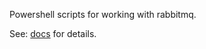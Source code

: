 
Powershell scripts for working with rabbitmq.

See: [docs](http://heartysoft.github.io/posh_rabbit/index.html) for details.